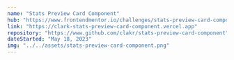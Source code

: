 ```yaml
---
name: "Stats Preview Card Component"
hub: "https://www.frontendmentor.io/challenges/stats-preview-card-component-8JqbgoU62"
link: "https://clark-stats-preview-card-component.vercel.app"
repository: "https://www.github.com/clakr/stats-preview-card-component"
dateStarted: "May 18, 2023"
img: "../../assets/stats-preview-card-component.png"
---
```

